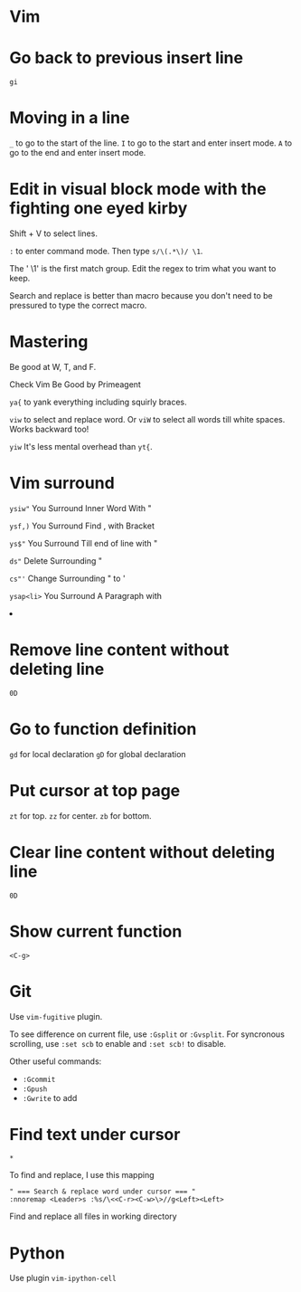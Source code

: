 # Vim

# Go back to previous insert line

`gi`

# Moving in a line

`_` to go to the start of the line.
`I` to go to the start and enter insert mode.
`A` to go to the end and enter insert mode.

# Edit in visual block mode with the fighting one eyed kirby

Shift + V to select lines.

`:` to enter command mode. Then type `s/\(.*\)/ \1`.

The ' \1' is the first match group. Edit the regex to trim what you want to keep.

Search and replace is better than macro because you don't need to be pressured to type the correct macro.

# Mastering

Be good at W, T, and F.

Check Vim Be Good by Primeagent

`ya{` to yank everything including squirly braces.

`viw` to select and replace word. Or `viW` to select all words till white spaces. Works backward too!

`yiw` It's less mental overhead than `yt{`.


# Vim surround

`ysiw"` You Surround Inner Word With "

`ysf,)` You Surround Find , with Bracket

`ys$"` You Surround Till end of line with "

`ds"` Delete Surrounding "

`cs"'` Change Surrounding " to '

`ysap<li>` You Surround A Paragraph with <li>

# Remove line content without deleting line

`0D`

# Go to function definition

`gd` for local declaration
`gD` for global declaration

# Put cursor at top page

`zt` for top.
`zz` for center.
`zb` for bottom.

# Clear line content without deleting line

`0D`

# Show current function

`<C-g>`

# Git

Use `vim-fugitive` plugin.

To see difference on current file, use `:Gsplit` or `:Gvsplit`. For syncronous scrolling, use `:set scb` to enable and `:set scb!` to disable.

Other useful commands:
- `:Gcommit`
- `:Gpush`
- `:Gwrite` to add

# Find text under cursor

`*`

To find and replace, I use this mapping
```
" === Search & replace word under cursor === "
:nnoremap <Leader>s :%s/\<<C-r><C-w>\>//g<Left><Left>
```

Find and replace all files in working directory

# Python

Use plugin `vim-ipython-cell`
